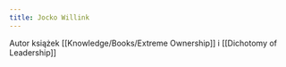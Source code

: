 ```yaml
---
title: Jocko Willink
---
```


Autor książek [[Knowledge/Books/Extreme Ownership]] i [[Dichotomy of Leadership]]
